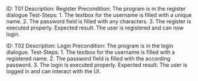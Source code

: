 ID:	T01
Description:	Register
Precondition:	The program is in the register dialogue
Test-Steps:	1. The textbox for the username is filled with a unique name.
                2. The password field is filled with any characters.
                3. The register is executed properly.
Expected result:	The user is registered and can now login.

ID:	T02
Description:	Login
Precondition:	The program is in the login dialogue.
Test-Steps:	1. The textbox for the username is filled with a registered name.
                2. The password field is filled with the according password.
                3. The login is executed properly.
Expected result:	The user is logged in and can interact with the UI.